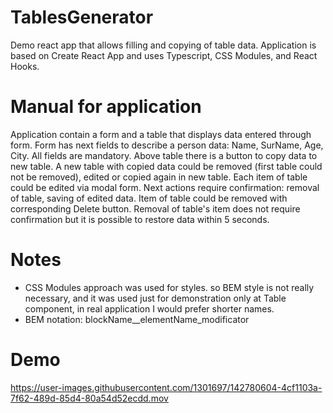 # TablesGenerator
Demo react app that allows filling and copying of table data.
Application is based on Create React App and uses Typescript, CSS Modules, and React Hooks.

# Manual for application
Application contain a form and a table that displays data entered through form. Form has next fields to describe a person data:
Name, SurName, Age, City. All fields are mandatory. Above table there is a button to copy data to new table.
A new table with copied data could be removed (first table could not be removed), edited or copied again in new table.
Each item of table could be edited via modal form.
Next actions require confirmation: removal of table, saving of edited data.
Item of table could be removed with corresponding Delete button.
Removal of table's item does not require confirmation but it is possible to restore data within 5 seconds.

# Notes
* CSS Modules approach was used for styles. so BEM style is not really necessary,
    and it was used just for demonstration only at Table component, in real application I would prefer shorter names.
* BEM notation: blockName__elementName_modificator

# Demo

https://user-images.githubusercontent.com/1301697/142780604-4cf1103a-7f62-489d-85d4-80a54d52ecdd.mov

